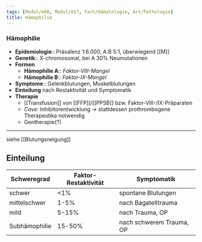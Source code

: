 ```yaml
---
tags: [Modul/m08, Modul/m17, Fach/Hämatologie, Art/Pathologie]
title: Hämophilie
---
```

### Hämophilie
- **Epidemiologie**:: Prävalenz 1:6.000, A:B 5:1, überwiegend [[M]] 
- **Genetik**:: X-chromosomal, bei A 30% Neumutationen
- **Formen**
	- **Hämophilie A**:: *Faktor-VIII-Mangel*
	- **Hämophilie B**:: *Faktor-IX-Mangel*
- **Symptome**:: Gelenkblutungen, Muskelblutungen
- **Einteilung** nach Restaktivität und Symptomatik
- **Therapie**
	- [[Transfusion]] von [[FFP]]/[[PPSB]] bzw. Faktor-VIII-/IX-Präparaten
	- *Cave:* Inhibitorentwicklung → stattdessen prothrombogene Therapeutika notwendig
	- Gentherapie(?)
---
siehe [[Blutungsneigung]]

## Einteilung
Schweregrad|Faktor-Restaktivität|Symptomatik
-|-|-
schwer|<1%|spontane Blutungen
mittelschwer|1-5%|nach Bagatelltrauma
mild|5-15%|nach Trauma, OP
Subhämophilie|15-50%|nach schwerem Trauma, OP